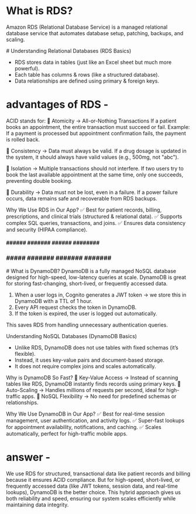 # What is RDS?
Amazon RDS (Relational Database Service) is a managed relational database service that automates database setup, patching, backups, and scaling.

# Understanding Relational Databases (RDS Basics)
- RDS stores data in tables (just like an Excel sheet but much more powerful).
- Each table has columns & rows (like a structured database).
- Data relationships are defined using primary & foreign keys.

# advantages of RDS - 
ACID stands for:
🔹 Atomicity → All-or-Nothing Transactions
If a patient books an appointment, the entire transaction must succeed or fail.
Example: If a payment is processed but appointment confirmation fails, the payment is rolled back.

🔹 Consistency → Data must always be valid.
If a drug dosage is updated in the system, it should always have valid values (e.g., 500mg, not "abc").

🔹 Isolation → Multiple transactions should not interfere.
If two users try to book the last available appointment at the same time, only one succeeds, preventing double booking.

🔹 Durability → Data must not be lost, even in a failure.
If a power failure occurs, data remains safe and recoverable from RDS backups.

Why We Use RDS in Our App?
✅ Best for patient records, billing, prescriptions, and clinical trials (structured & relational data).
✅ Supports complex SQL queries, transactions, and joins.
✅ Ensures data consistency and security (HIPAA compliance).

#### ###### ####### ###### ######## #########
### ##### ####### ####### ####### ##########

# What is DynamoDB?
DynamoDB is a fully managed NoSQL database designed for high-speed, low-latency queries at scale. DynamoDB is great for storing fast-changing, short-lived, or frequently accessed data.
1. When a user logs in, Cognito generates a JWT token → we store this in DynamoDB with a TTL of 1 hour.
2. Every API request checks the token in DynamoDB.
3. If the token is expired, the user is logged out automatically.

This saves RDS from handling unnecessary authentication queries.

Understanding NoSQL Databases (DynamoDB Basics)
- Unlike RDS, DynamoDB does not use tables with fixed schemas (it’s flexible).
- Instead, it uses key-value pairs and document-based storage.
- It does not require complex joins and scales automatically.

Why is DynamoDB So Fast?
🔹 Key-Value Access → Instead of scanning tables like RDS, DynamoDB instantly finds records using primary keys.
🔹 Auto-Scaling → Handles millions of requests per second, ideal for high-traffic apps.
🔹 NoSQL Flexibility → No need for predefined schemas or relationships.

Why We Use DynamoDB in Our App?
✅ Best for real-time session management, user authentication, and activity logs.
✅ Super-fast lookups for appointment availability, notifications, and caching.
✅ Scales automatically, perfect for high-traffic mobile apps.

# answer - 
We use RDS for structured, transactional data like patient records and billing because it ensures ACID compliance. But for high-speed, short-lived, or frequently accessed data (like JWT tokens, session data, and real-time lookups), DynamoDB is the better choice. This hybrid approach gives us both reliability and speed, ensuring our system scales efficiently while maintaining data integrity.